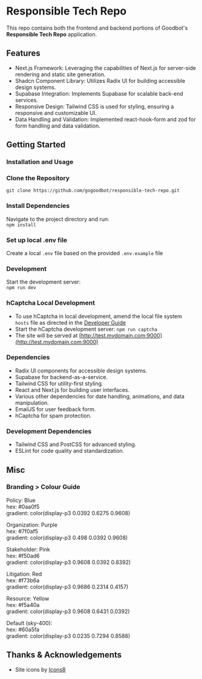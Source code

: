 # Responsible Tech Repo

This repo contains both the frontend and backend portions of Goodbot's **Responsible Tech Repo** application.

## Features

- Next.js Framework: Leveraging the capabilities of Next.js for server-side rendering and static site generation.
- Shadcn Component Library: Utilizes Radix UI for building accessible design systems.
- Supabase Integration: Implements Supabase for scalable back-end services.
- Responsive Design: Tailwind CSS is used for styling, ensuring a responsive and customizable UI.
- Data Handling and Validation: Implemented react-hook-form and zod for form handling and data validation.

## Getting Started

### Installation and Usage

### Clone the Repository  
`git clone https://github.com/gogoodbot/responsible-tech-repo.git`

### Install Dependencies    
Navigate to the project directory and run:  
`npm install`

### Set up local .env file
Create a local `.env` file based on the provided `.env.example` file

### Development
Start the development server:  
`npm run dev`

### hCaptcha Local Development
- To use hCaptcha in local development, amend the local file system `hosts` file as directed in the [Developer Guide](https://docs.hcaptcha.com/#local-development)  
- Start the hCaptcha development server:
`npm run captcha`  
- The site will be served at [http://test.mydomain.com:9000](http://test.mydomain.com:9000)

### Dependencies  
- Radix UI components for accessible design systems.
- Supabase for backend-as-a-service.
- Tailwind CSS for utility-first styling.
- React and Next.js for building user interfaces.
- Various other dependencies for date handling, animations, and data manipulation.
- EmailJS for user feedback form.
- hCaptcha for spam protection.

### Development Dependencies  
- Tailwind CSS and PostCSS for advanced styling.
- ESLint for code quality and standardization.

## Misc

### Branding > Colour Guide

Policy: Blue  
hex: #0aa0f5  
gradient: color(display-p3 0.0392 0.6275 0.9608)  

Organization: Purple  
hex: #7f0af5  
gradient: color(display-p3 0.498 0.0392 0.9608)  

Stakeholder: Pink  
hex: #f50ad6  
gradient: color(display-p3 0.9608 0.0392 0.8392)  

Litigation: Red  
hex: #f73b6a  
gradient: color(display-p3 0.9686 0.2314 0.4157)  

Resource: Yellow  
hex: #f5a40a  
gradient: color(display-p3 0.9608 0.6431 0.0392)  

Default (sky-400):  
hex: #60a5fa  
gradient: color(display-p3 0.0235 0.7294 0.8588)  

## Thanks & Acknowledgements
- Site icons by [Icons8](https://icons8.com/)